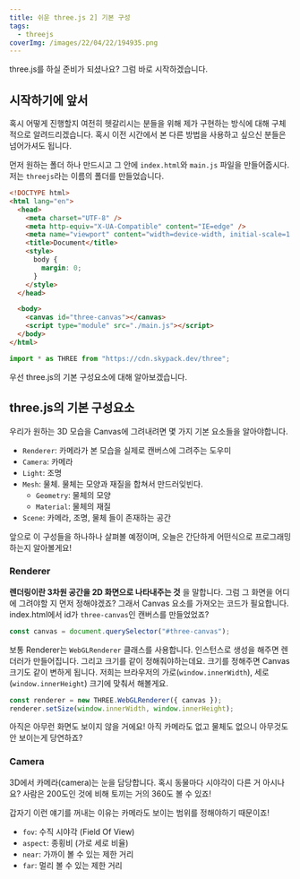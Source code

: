 ```yaml
---
title: 쉬운 three.js 2] 기본 구성
tags:
  - threejs
coverImg: /images/22/04/22/194935.png
---
```


three.js를 하실 준비가 되셨나요? 그럼 바로 시작하겠습니다.

<!--more-->

## 시작하기에 앞서

혹시 어떻게 진행할지 여전히 헷갈리시는 분들을 위해 제가 구현하는 방식에 대해 구체적으로 알려드리겠습니다. 혹시 이전 시간에서 본 다른 방법을 사용하고 싶으신 분들은 넘어가셔도 됩니다.

먼저 원하는 폴더 하나 만드시고 그 안에 `index.html`와 `main.js` 파일을 만들어줍시다. 저는 `threejs`라는 이름의 폴더를 만들었습니다.

<post-img src="/images/22/04/22/212213.png"></post-img>

```html [index.html]
<!DOCTYPE html>
<html lang="en">
  <head>
    <meta charset="UTF-8" />
    <meta http-equiv="X-UA-Compatible" content="IE=edge" />
    <meta name="viewport" content="width=device-width, initial-scale=1.0" />
    <title>Document</title>
    <style>
      body {
        margin: 0;
      }
    </style>
  </head>

  <body>
    <canvas id="three-canvas"></canvas>
    <script type="module" src="./main.js"></script>
  </body>
</html>
```

```js [main.js]
import * as THREE from "https://cdn.skypack.dev/three";
```

우선 three.js의 기본 구성요소에 대해 알아보겠습니다.

## three.js의 기본 구성요소

우리가 원하는 3D 모습을 Canvas에 그려내려면 몇 가지 기본 요소들을 알아야합니다.

<post-img src="/images/22/04/22/210157.png"></post-img>

- `Renderer`: 카메라가 본 모습을 실제로 캔버스에 그려주는 도우미
- `Camera`: 카메라
- `Light`: 조명
- `Mesh`: 물체. 물체는 모양과 재질을 합쳐서 만드러잊빈다.
  - `Geometry`: 물체의 모양
  - `Material`: 물체의 재질
- `Scene`: 카메라, 조명, 물체 들이 존재하는 공간

앞으로 이 구성들을 하나하나 살펴볼 예정이며, 오늘은 간단하게 어떤식으로 프로그래밍 하는지 알아볼게요!

### Renderer

**렌더링이란 3차원 공간을 2D 화면으로 나타내주는 것** 을 말합니다. 그럼 그 화면을 어디에 그려야할 지 먼저 정해야겠죠? 그래서 Canvas 요소를 가져오는 코드가 필요합니다. index.html에서 id가 `three-canvas`인 캔버스를 만들었었죠?

```js
const canvas = document.querySelector("#three-canvas");
```

보통 Renderer는 `WebGLRenderer` 클래스를 사용합니다. 인스턴스로 생성을 해주면 렌더러가 만들어집니다. 그리고 크기를 같이 정해줘야하는데요. 크기를 정해주면 Canvas 크기도 같이 변하게 됩니다. 저희는 브라우저의 가로(`window.innerWidth`), 세로(`window.innerHeight`) 크기에 맞춰서 해볼게요.

```js
const renderer = new THREE.WebGLRenderer({ canvas });
renderer.setSize(window.innerWidth, window.innerHeight);
```

아직은 아무런 화면도 보이지 않을 거에요! 아직 카메라도 없고 물체도 없으니 아무것도 안 보이는게 당연하죠?

### Camera

3D에서 카메라(camera)는 눈을 담당합니다. 혹시 동물마다 시야각이 다른 거 아시나요? 사람은 200도인 것에 비해 토끼는 거의 360도 볼 수 있죠!

<post-img src="/images/22/04/24/125018.png"></post-img>

갑자기 이런 얘기를 꺼내는 이유는 카메라도 보이는 범위를 정해야하기 때문이죠!

- `fov`: 수직 시야각 (Field Of View)
- `aspect`: 종횡비 (가로 세로 비율)
- `near`: 가까이 볼 수 있는 제한 거리
- `far`: 멀리 볼 수 있는 제한 거리
